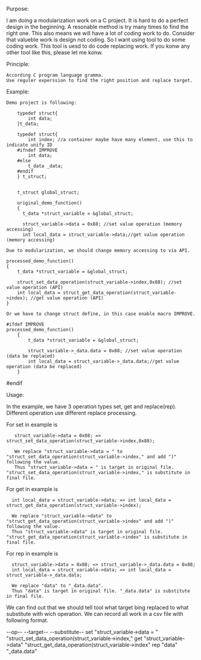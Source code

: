 Purpose:

  I am doing a modularization work on a C project. It is hard to do a perfect design in the beginning. A resonable method is try many times to find the right one. This also means we will have a lot of coding work to do.
  Consider that valueble work is design not coding. So I want using tool to do some coding work. This tool is uesd to do code replacing work.
  If you konw any other tool like this, please let me konw.


Principle:

    According C program language gramma.
    Use reguler experssion to find the right position and replace target.

Example:

    Demo project is following:

		typedef struct{
			int data;
		}t_data;

		typedef struct{
			int index; //a container maybe have many element, use this to indicate unify ID
		#ifndef IMPROVE
			int data;
		#else
			t_data _data;
		#endif
		} t_struct;


		t_struct global_struct;

		original_demo_function()
		{
		  t_data *struct_variable = &global_struct;

		  struct_variable->data = 0x88; //set value operation (memory accessing)
		  int local_data = struct_variable->data;//get value operation (memory accessing)

    Due to modularization, we should change memory accessing to via API.

	processed_demo_function()
	{
		t_data *struct_variable = &global_struct;

		struct_set_data_operation(struct_variable->index,0x88); //set value operation (API)
		int local_data = struct_get_data_operation(struct_variable->index); //get value operation (API)
	}

    Or we have to change struct define, in this case enable macro IMPROVE.

    #ifdef IMPROVE
	processed_demo_function()
		{
			t_data *struct_variable = &global_struct;

			struct_variable->_data.data = 0x88; //set value operation (data be replaced)
		    int local_data = struct_variable->_data.data;//get value operation (data be replaced)
		}
   #endif

Usage:

   In the example, we have 3 operation types set, get and replace(rep). Different operation use different replace processing.

   For set in example is

       struct_variable->data = 0x88; => struct_set_data_operation(struct_variable->index,0x88);

       We replace "struct_variable->data = " to "struct_set_data_operation(struct_variable->index," and add ")" following the value.
       Thus "struct_variable->data = " is target in original file. "struct_set_data_operation(struct_variable->index," is substitute in final file.

  For get in example is

      int local_data = struct_variable->data; => int local_data = struct_get_data_operation(struct_variable->index);

	  We replace "struct_variable->data" to "struct_get_data_operation(struct_variable->index" and add ")" following the value.
	  Thus "struct_variable->data" is target in original file. "struct_get_data_operation(struct_variable->index" is substitute in final file.

  For rep in example is

      struct_variable->data = 0x88; => struct_variable->_data.data = 0x88;
	  int local_data = struct_variable->data; => int local_data = struct_variable->_data.data;

      We replace "data" to "_data.data".
      Thus "data" is target in original file. "_data.data" is substitute in final file.

  We can find out that we should tell tool what target bing replaced to what substitute with wich operation. We can record all work in a csv file with following format.

  --op--  --target--                           --substitute--
   set   "struct_variable->data = "            "struct_set_data_operation(struct_variable->index,"
   get   "struct_variable->data"               "struct_get_data_operation(struct_variable->index"
   rep   "data"                                "_data.data"